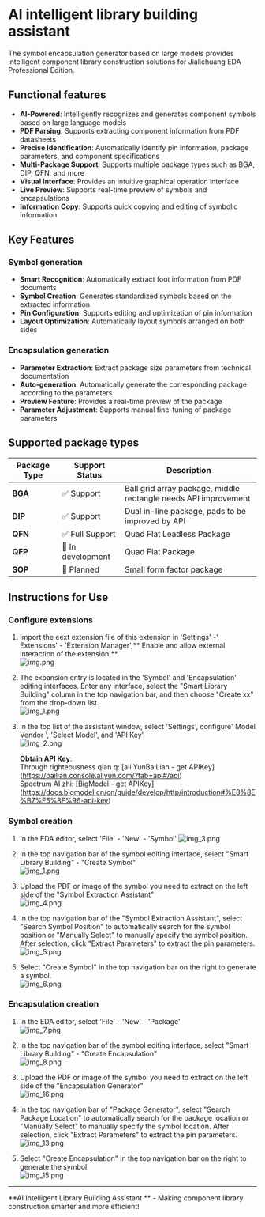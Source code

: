 # AI intelligent library building assistant

The symbol encapsulation generator based on large models provides intelligent component library construction solutions for Jialichuang EDA Professional Edition.

## Functional features

- **AI-Powered**: Intelligently recognizes and generates component symbols based on large language models
- **PDF Parsing**: Supports extracting component information from PDF datasheets
- **Precise Identification**: Automatically identify pin information, package parameters, and component specifications
- **Multi-Package Support**: Supports multiple package types such as BGA, DIP, QFN, and more
- **Visual Interface**: Provides an intuitive graphical operation interface
- **Live Preview**: Supports real-time preview of symbols and encapsulations
- **Information Copy**: Supports quick copying and editing of symbolic information

## Key Features

### Symbol generation

- **Smart Recognition**: Automatically extract foot information from PDF documents
- **Symbol Creation**: Generates standardized symbols based on the extracted information
- **Pin Configuration**: Supports editing and optimization of pin information
- **Layout Optimization**: Automatically layout symbols arranged on both sides

### Encapsulation generation

- **Parameter Extraction**: Extract package size parameters from technical documentation
- **Auto-generation**: Automatically generate the corresponding package according to the parameters
- **Preview Feature**: Provides a real-time preview of the package
- **Parameter Adjustment**: Supports manual fine-tuning of package parameters

## Supported package types

| Package Type | Support Status    | Description                                                     |
| ------------ | ----------------- | --------------------------------------------------------------- |
| **BGA**      | ✅ Support        | Ball grid array package, middle rectangle needs API improvement |
| **DIP**      | ✅ Support        | Dual in-line package, pads to be improved by API                |
| **QFN**      | ✅ Full Support   | Quad Flat Leadless Package                                      |
| **QFP**      | 🔄 In development | Quad Flat Package                                               |
| **SOP**      | 🔄 Planned        | Small form factor package                                       |

## Instructions for Use

### Configure extensions

1. Import the eext extension file of this extension in 'Settings' -' Extensions' - 'Extension Manager',** Enable and allow external interaction of the extension **.  
   ![img.png](images/img.png)

2. The expansion entry is located in the 'Symbol' and 'Encapsulation' editing interfaces. Enter any interface, select the "Smart Library Building" column in the top navigation bar, and then choose "Create xx" from the drop-down list.  
   ![img_1.png](images/img_1.png)

3. In the top list of the assistant window, select 'Settings', configure' Model Vendor ', 'Select Model', and 'API Key'  
   ![img_2.png](images/img_2.png)

    **Obtain API Key**:  
    Through righteousness qian q: [ali YunBaiLian - get APIKey] (https://bailian.console.aliyun.com/?tab=api#/api)  
    Spectrum AI zhi: [BigModel - get APIKey] (https://docs.bigmodel.cn/cn/guide/develop/http/introduction#%E8%8E%B7%E5%8F%96-api-key)

### Symbol creation

1. In the EDA editor, select 'File' - 'New' - 'Symbol'
   ![img_3.png](images/img_3.png)

2. In the top navigation bar of the symbol editing interface, select "Smart Library Building" - "Create Symbol"  
   ![img_1.png](images/img_1.png)

3. Upload the PDF or image of the symbol you need to extract on the left side of the "Symbol Extraction Assistant"  
   ![img_4.png](images/img_4.png)

4. In the top navigation bar of the "Symbol Extraction Assistant", select "Search Symbol Position" to automatically search for the symbol position or "Manually Select" to manually specify the symbol position. After selection, click "Extract Parameters" to extract the pin parameters.  
   ![img_5.png](images/img_5.png)

5. Select "Create Symbol" in the top navigation bar on the right to generate a symbol.  
   ![img_6.png](images/img_6.png)

### Encapsulation creation

1. In the EDA editor, select 'File' - 'New' - 'Package'  
   ![img_7.png](images/img_7.png)

2. In the top navigation bar of the symbol editing interface, select "Smart Library Building" - "Create Encapsulation"  
   ![img_8.png](images/img_8.png)

3. Upload the PDF or image of the symbol you need to extract on the left side of the "Encapsulation Generator"  
   ![img_16.png](images/img_16.png)

4. In the top navigation bar of "Package Generator", select "Search Package Location" to automatically search for the package location or "Manually Select" to manually specify the symbol location. After selection, click "Extract Parameters" to extract the pin parameters.  
   ![img_13.png](images/img_13.png)

5. Select "Create Encapsulation" in the top navigation bar on the right to generate the symbol.  
   ![img_15.png](images/img_15.png)

---

**AI Intelligent Library Building Assistant ** - Making component library construction smarter and more efficient!
